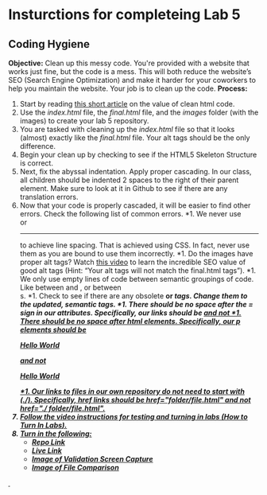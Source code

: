 # Insturctions for completeing Lab 5 
## Coding Hygiene

**Objective:**
Clean up this messy code. You're provided with a website that works just fine, but the code is a mess. This will both reduce the website’s SEO (Search Engine Optimization) and make it harder for your coworkers to help you maintain the website. Your job is to clean up the code. 
**Process:**
1. Start by reading [this short article](https://www.smashingmagazine.com/2008/11/12-principles-for-keeping-your-code-clean/ "article about clean html code") on the value of clean html code. 
1. Use the *index.html* file, the *final.html* file, and the *images* folder (with the images) to create your lab 5 repository. 
1. You are tasked with cleaning up the *index.html* file so that it looks (almost) exactly like the *final.html* file. Your alt tags should be the only difference. 
1. Begin your clean up by checking to see if the HTML5 Skeleton Structure is correct. 
1. Next, fix the abyssal indentation. Apply proper cascading. In our class, all children should be indented 2 spaces to the right of their parent element. Make sure to look at it in Github to see if there are any translation errors.
1. Now that your code is properly cascaded, it will be easier to find other errors. Check the following list of common errors. 
     *1. We never use <br> or <hr> to achieve line spacing. That is achieved using CSS. In fact, never use them as you are bound to use them incorrectly. 
     *1. Do the images have proper alt tags? Watch [this video](https://www.youtube.com/watch?si=ersf1RprfCrIUAGA&v=-jn9aaNn8_I&feature=youtu.be&themeRefresh=1 "vidoe about the value of alt tag") to learn the incredible SEO value of good alt tags (Hint: “Your alt tags will not match the final.html tags”).
     *1. We only use empty lines of code between semantic groupings of code. Like between <head> and <body>, or between <section>s.
     *1. Check to see if there are any obsolete <b> or <i> tags. Change them to the updated, semantic tags. 
     *1. There should be no space after the = sign in our attributes. Specifically, our links should be <a href="index.html"> and not <a href = "index.html">
     *1. There should be no space after html elements. Specifically, our p elements should be <p>Hello World</p> and not <p>    Hello World    </p>
     *1. Our links to files in our own repository do not need to start with (./). Specifically, href links should be href="folder/file.html" and not href="./ folder/file.html".
1. Follow the video instructions for testing and turning in labs (*How to Turn In Labs*). 
1. Turn in the following:
    * Repo Link
    * Live Link
    * Image of Validation Screen Capture
    * Image of File Comparison

  


